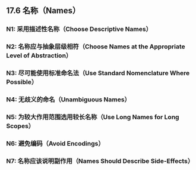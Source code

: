 ## 17.6 名称（Names）

### N1: 采用描述性名称（Choose Descriptive Names）


### N2: 名称应与抽象层级相符（Choose Names at the Appropriate Level of Abstraction）


### N3: 尽可能使用标准命名法（Use Standard Nomenclature Where Possible）


### N4: 无歧义的命名（Unambiguous Names）


### N5: 为较大作用范围选用较长名称（Use Long Names for Long Scopes） 


### N6: 避免编码（Avoid Encodings） 


### N7: 名称应该说明副作用（Names Should Describe Side-Effects）